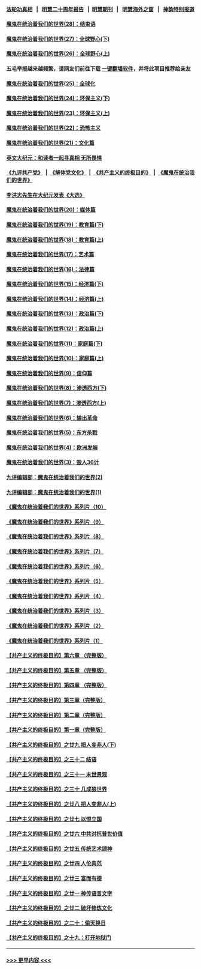 #### [法轮功真相](https://github.com/gfw-breaker/truth/blob/master/README.md?t=0) &nbsp;&nbsp;|&nbsp;&nbsp; [明慧二十周年报告](https://github.com/gfw-breaker/mh-reports/blob/master/README.md?t=0) &nbsp;&nbsp;|&nbsp;&nbsp;[明慧期刊](https://github.com/gfw-breaker/mh-qikan) &nbsp;&nbsp;|&nbsp;&nbsp; [明慧海外之窗](https://github.com/gfw-breaker/mh-news/blob/master/README.md?t=0) &nbsp;&nbsp;|&nbsp;&nbsp; [神韵特别报道](https://github.com/gfw-breaker/mh-news/blob/master/shenyun.md?t=0)
#### [魔鬼在统治着我们的世界(28)：结束语](../pages/nsc422/n10936246.md?t=06290352) 
#### [魔鬼在统治着我们的世界(27)：全球野心(下)](../pages/nsc422/n10928319.md?t=06290352) 
#### [魔鬼在统治着我们的世界(26)：全球野心(上)](../pages/nsc422/n10900318.md?t=06290352) 
#### 五毛举报越来越频繁，请网友们前往下载 [一键翻墙软件](https://github.com/gfw-breaker/ssr-accounts)，并将此项目推荐给亲友
#### [魔鬼在统治着我们的世界(25)：全球化](../pages/nsc422/n10788205.md?t=06290352) 
#### [魔鬼在统治着我们的世界(24)：环保主义(下)](../pages/nsc422/n10695307.md?t=06290352) 
#### [魔鬼在统治着我们的世界(23)：环保主义(上)](../pages/nsc422/n10688613.md?t=06290352) 
#### [魔鬼在统治着我们的世界(22)：恐怖主义](../pages/nsc422/n10614727.md?t=06290352) 
#### [魔鬼在统治着我们的世界(21)：文化篇](../pages/nsc422/n10597706.md?t=06290352) 
#### [英文大纪元：和读者一起寻真相 无所畏惧](../pages/nsc422/n12542027.md?t=06290352) 
#### [《九评共产党》](https://github.com/begood0513/9ping.md/blob/master/README.md) &nbsp;|&nbsp; [《解体党文化》](../../../../jtdwh.md/blob/master/README.md)  &nbsp;|&nbsp; [《共产主义的终极目的》](../../../../gczydzjmd.md/blob/master/README.md) &nbsp;|&nbsp; [《魔鬼在统治我们的世界》](../../../../mgztzwmdsj.md/blob/master/README.md) 
#### [李洪志先生在大纪元发表《大选》](../pages/nsc422/n12534746.md?t=06290352) 
#### [魔鬼在统治着我们的世界(20)：媒体篇](../pages/nsc422/n10586579.md?t=06290352) 
#### [魔鬼在统治着我们的世界(19)：教育篇(下)](../pages/nsc422/n10564808.md?t=06290352) 
#### [魔鬼在统治着我们的世界(18)：教育篇(上)](../pages/nsc422/n10526970.md?t=06290352) 
#### [魔鬼在统治着我们的世界(17)：艺术篇](../pages/nsc422/n10499093.md?t=06290352) 
#### [魔鬼在统治着我们的世界(16)：法律篇](../pages/nsc422/n10485969.md?t=06290352) 
#### [魔鬼在统治着我们的世界(15)：经济篇(下)](../pages/nsc422/n10469975.md?t=06290352) 
#### [魔鬼在统治着我们的世界(14)：经济篇(上)](../pages/nsc422/n10457370.md?t=06290352) 
#### [魔鬼在统治着我们的世界(13)：政治篇(下)](../pages/nsc422/n10448270.md?t=06290352) 
#### [魔鬼在统治着我们的世界(12)：政治篇(上)](../pages/nsc422/n10444576.md?t=06290352) 
#### [魔鬼在统治着我们的世界(11)：家庭篇(下)](../pages/nsc422/n10440961.md?t=06290352) 
#### [魔鬼在统治着我们的世界(10)：家庭篇(上)](../pages/nsc422/n10435448.md?t=06290352) 
#### [魔鬼在统治着我们的世界(9)：信仰篇](../pages/nsc422/n10432159.md?t=06290352) 
#### [魔鬼在统治着我们的世界(8)：渗透西方(下)](../pages/nsc422/n10429603.md?t=06290352) 
#### [魔鬼在统治着我们的世界(7)：渗透西方(上)](../pages/nsc422/n10426013.md?t=06290352) 
#### [魔鬼在统治着我们的世界(6)：输出革命](../pages/nsc422/n10421536.md?t=06290352) 
#### [魔鬼在统治着我们的世界(5)：东方杀戮](../pages/nsc422/n10417707.md?t=06290352) 
#### [魔鬼在统治着我们的世界(4)：欧洲发端](../pages/nsc422/n10414890.md?t=06290352) 
#### [魔鬼在统治着我们的世界(3)：毁人36计](../pages/nsc422/n10411583.md?t=06290352) 
#### [九评编辑部：魔鬼在统治着我们的世界(2)](../pages/nsc422/n10410036.md?t=06290352) 
#### [九评编辑部：魔鬼在统治着我们的世界(1)](../pages/nsc422/n10406825.md?t=06290352) 
#### [《魔鬼在统治着我们的世界》系列片（10）](../pages/nsc422/n12292670.md?t=06290352) 
#### [《魔鬼在统治着我们的世界》系列片（9）](../pages/nsc422/n12290859.md?t=06290352) 
#### [《魔鬼在统治着我们的世界》系列片（8）](../pages/nsc422/n12287445.md?t=06290352) 
#### [《魔鬼在统治着我们的世界》系列片（7）](../pages/nsc422/n12283425.md?t=06290352) 
#### [《魔鬼在统治着我们的世界》系列片（6）](../pages/nsc422/n12282314.md?t=06290352) 
#### [《魔鬼在统治着我们的世界》系列片（5）](../pages/nsc422/n12281419.md?t=06290352) 
#### [《魔鬼在统治着我们的世界》系列片（4）](../pages/nsc422/n12274024.md?t=06290352) 
#### [《魔鬼在统治着我们的世界》系列片（3）](../pages/nsc422/n12271322.md?t=06290352) 
#### [《魔鬼在统治着我们的世界》系列片（2）](../pages/nsc422/n12269049.md?t=06290352) 
#### [《魔鬼在统治着我们的世界》系列片（1）](../pages/nsc422/n12267575.md?t=06290352) 
#### [【共产主义的终极目的】第六章 （完整版）](../pages/nsc422/n11428913.md?t=06290352) 
#### [【共产主义的终极目的】第五章 （完整版）](../pages/nsc422/n11428912.md?t=06290352) 
#### [【共产主义的终极目的】第四章 （完整版）](../pages/nsc422/n11428907.md?t=06290352) 
#### [【共产主义的终极目的】第三章（完整版）](../pages/nsc422/n11428848.md?t=06290352) 
#### [【共产主义的终极目的】第二章（完整版）](../pages/nsc422/n11428831.md?t=06290352) 
#### [【共产主义的终极目的】第一章（完整版）](../pages/nsc422/n11417651.md?t=06290352) 
#### [【共产主义的终极目的】之廿九 把人变非人(下)](../pages/nsc422/n11344140.md?t=06290352) 
#### [【共产主义的终极目的】之三十二 结语](../pages/nsc422/n11360535.md?t=06290352) 
#### [【共产主义的终极目的】之三十一 末世景观](../pages/nsc422/n11351129.md?t=06290352) 
#### [【共产主义的终极目的】之三十 几成狼世界](../pages/nsc422/n11348280.md?t=06290352) 
#### [【共产主义的终极目的】之廿八 把人变非人(上)](../pages/nsc422/n11340492.md?t=06290352) 
#### [【共产主义的终极目的】之廿七 以恨立国](../pages/nsc422/n11336944.md?t=06290352) 
#### [【共产主义的终极目的】之廿六 中共对抗普世价值](../pages/nsc422/n11324785.md?t=06290352) 
#### [【共产主义的终极目的】之廿五 传统艺术颂神](../pages/nsc422/n11296396.md?t=06290352) 
#### [【共产主义的终极目的】之廿四 人伦典范](../pages/nsc422/n11296397.md?t=06290352) 
#### [【共产主义的终极目的】之廿三 富而有德](../pages/nsc422/n11283598.md?t=06290352) 
#### [【共产主义的终极目的】之廿一 神传语言文字](../pages/nsc422/n11263265.md?t=06290352) 
#### [【共产主义的终极目的】之廿二 破坏修炼文化](../pages/nsc422/n11245728.md?t=06290352) 
#### [【共产主义的终极目的】之二十：偷天换日](../pages/nsc422/n11238846.md?t=06290352) 
#### [【共产主义的终极目的】之十九：打开地狱门](../pages/nsc422/n11206376.md?t=06290352) 

----
#### [ >>> 更早内容 <<< ](../indexes/nsc422-earlier.md)
